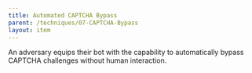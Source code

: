 ```yaml
---
title: Automated CAPTCHA Bypass
parent: /techniques/07-CAPTCHA-Bypass
layout: item
---
```


<p>An adversary equips their bot with the capability to automatically bypass CAPTCHA challenges without human interaction.</p>
